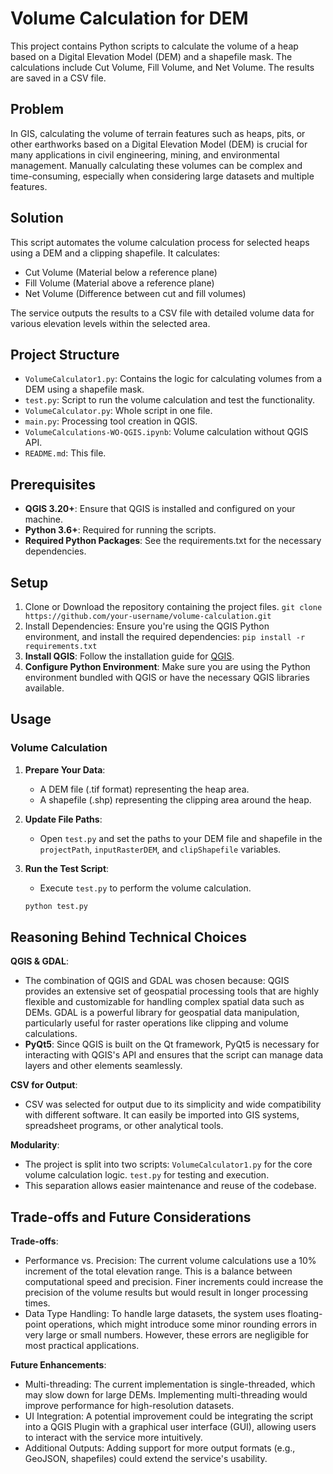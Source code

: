 # Volume Calculation for DEM

This project contains Python scripts to calculate the volume of a heap based on a Digital Elevation Model (DEM) and a shapefile mask. The calculations include Cut Volume, Fill Volume, and Net Volume. The results are saved in a CSV file.

## Problem
In GIS, calculating the volume of terrain features such as heaps, pits, or other earthworks based on a Digital Elevation Model (DEM) is crucial for many applications in civil engineering, mining, and environmental management. Manually calculating these volumes can be complex and time-consuming, especially when considering large datasets and multiple features.

## Solution
This script automates the volume calculation process for selected heaps using a DEM and a clipping shapefile. It calculates:
- Cut Volume (Material below a reference plane)
- Fill Volume (Material above a reference plane)
- Net Volume (Difference between cut and fill volumes)

The service outputs the results to a CSV file with detailed volume data for various elevation levels within the selected area.

## Project Structure

- `VolumeCalculator1.py`: Contains the logic for calculating volumes from a DEM using a shapefile mask.
- `test.py`: Script to run the volume calculation and test the functionality.
- `VolumeCalculator.py`: Whole script in one file.
- `main.py`: Processing tool creation in QGIS.
- `VolumeCalculations-WO-QGIS.ipynb`: Volume calculation without QGIS API.
- `README.md`: This file.

## Prerequisites

- **QGIS 3.20+**: Ensure that QGIS is installed and configured on your machine.
- **Python 3.6+**: Required for running the scripts.
- **Required Python Packages**: See the requirements.txt for the necessary dependencies.

## Setup

1. Clone or Download the repository containing the project files.
   `git clone https://github.com/your-username/volume-calculation.git`
2. Install Dependencies: Ensure you're using the QGIS Python environment, and install the required dependencies:
   `pip install -r requirements.txt`
3. **Install QGIS**: Follow the installation guide for [QGIS](https://qgis.org/en/site/forusers/download.html).
4. **Configure Python Environment**: Make sure you are using the Python environment bundled with QGIS or have the necessary QGIS libraries available.

## Usage

### Volume Calculation

1. **Prepare Your Data**:
   - A DEM file (.tif format) representing the heap area.
   - A shapefile (.shp) representing the clipping area around the heap.

2. **Update File Paths**:
   - Open `test.py` and set the paths to your DEM file and shapefile in the `projectPath`, `inputRasterDEM`, and `clipShapefile` variables.

3. **Run the Test Script**:
   - Execute `test.py` to perform the volume calculation.

   ```bash
   python test.py

## Reasoning Behind Technical Choices
**QGIS & GDAL**:
- The combination of QGIS and GDAL was chosen because:
QGIS provides an extensive set of geospatial processing tools that are highly flexible and customizable for handling complex spatial data such as DEMs.
GDAL is a powerful library for geospatial data manipulation, particularly useful for raster operations like clipping and volume calculations.
- **PyQt5**:
Since QGIS is built on the Qt framework, PyQt5 is necessary for interacting with QGIS's API and ensures that the script can manage data layers and other elements seamlessly.

**CSV for Output**:
- CSV was selected for output due to its simplicity and wide compatibility with different software. It can easily be imported into GIS systems, spreadsheet programs, or other analytical tools.

**Modularity**:
- The project is split into two scripts:
   `VolumeCalculator1.py` for the core volume calculation logic.
   `test.py` for testing and execution.
- This separation allows easier maintenance and reuse of the codebase.

## Trade-offs and Future Considerations
**Trade-offs**:
- Performance vs. Precision: The current volume calculations use a 10% increment of the total elevation range. This is a balance between computational speed and precision. Finer increments could increase the precision of the volume results but would result in longer processing times.
- Data Type Handling: To handle large datasets, the system uses floating-point operations, which might introduce some minor rounding errors in very large or small numbers. However, these errors are negligible for most practical applications.

**Future Enhancements**:
- Multi-threading: The current implementation is single-threaded, which may slow down for large DEMs. Implementing multi-threading would improve performance for high-resolution datasets.
- UI Integration: A potential improvement could be integrating the script into a QGIS Plugin with a graphical user interface (GUI), allowing users to interact with the service more intuitively.
- Additional Outputs: Adding support for more output formats (e.g., GeoJSON, shapefiles) could extend the service's usability.
